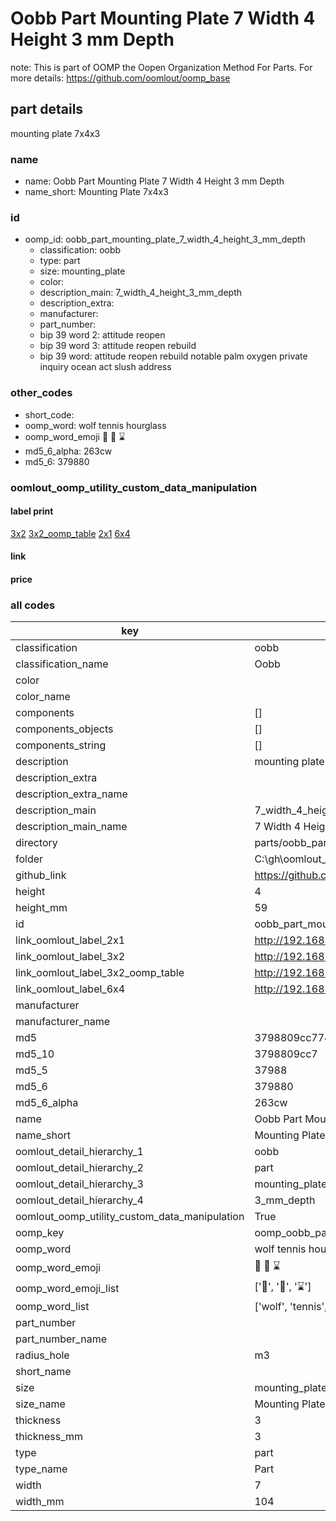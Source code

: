 # Oobb Part Mounting Plate 7 Width 4 Height 3 mm Depth  

note: This is part of OOMP the Oopen Organization Method For Parts. For more details: https://github.com/oomlout/oomp_base

##  part details
  



mounting plate 7x4x3



### name
* name: Oobb Part Mounting Plate 7 Width 4 Height 3 mm Depth
* name_short: Mounting Plate 7x4x3 
### id
* oomp_id: oobb_part_mounting_plate_7_width_4_height_3_mm_depth
  * classification: oobb
  * type: part
  * size: mounting_plate
  * color: 
  * description_main: 7_width_4_height_3_mm_depth
  * description_extra: 
  * manufacturer: 
  * part_number: 
  * bip 39 word 2: attitude reopen
  * bip 39 word 3: attitude reopen rebuild
  * bip 39 word: attitude reopen rebuild notable palm oxygen private inquiry ocean act slush address

### other_codes
* short_code: 
* oomp_word: wolf tennis hourglass
* oomp_word_emoji :wolf: :tennis: :hourglass:
* md5_6_alpha: 263cw
* md5_6: 379880






### oomlout_oomp_utility_custom_data_manipulation
#### label print
[3x2](http://192.168.1.245:1112/?label=oomp%20263cw)
[3x2_oomp_table](http://192.168.1.108:1112/?label=oomp%20263cw)
[2x1](http://192.168.1.242:1112/?label=oomp%20263cw)
[6x4](http://192.168.1.55:1112/?label=oomp%20263cw)    

#### link

                              

#### price







### all codes 
| key | value |  
| --- | --- |  
| classification | oobb |  
| classification_name | Oobb |  
| color |  |  
| color_name |  |  
| components | [] |  
| components_objects | [] |  
| components_string | [] |  
| description | mounting plate 7x4x3 |  
| description_extra |  |  
| description_extra_name |  |  
| description_main | 7_width_4_height_3_mm_depth |  
| description_main_name | 7 Width 4 Height 3 mm Depth |  
| directory | parts/oobb_part_mounting_plate_7_width_4_height_3_mm_depth |  
| folder | C:\gh\oomlout_oobb_version_4_generated_parts\things\oobb_part_mounting_plate_7_width_4_height_3_mm_depth |  
| github_link | https://github.com/oomlout/oomlout_oomp_part_src/tree/main/parts/oobb_part_mounting_plate_7_width_4_height_3_mm_depth |  
| height | 4 |  
| height_mm | 59 |  
| id | oobb_part_mounting_plate_7_width_4_height_3_mm_depth |  
| link_oomlout_label_2x1 | http://192.168.1.242:1112/?label=oomp%20263cw |  
| link_oomlout_label_3x2 | http://192.168.1.245:1112/?label=oomp%20263cw |  
| link_oomlout_label_3x2_oomp_table | http://192.168.1.108:1112/?label=oomp%20263cw |  
| link_oomlout_label_6x4 | http://192.168.1.55:1112/?label=oomp%20263cw |  
| manufacturer |  |  
| manufacturer_name |  |  
| md5 | 3798809cc774d566794fa96966ad9875 |  
| md5_10 | 3798809cc7 |  
| md5_5 | 37988 |  
| md5_6 | 379880 |  
| md5_6_alpha | 263cw |  
| name | Oobb Part Mounting Plate 7 Width 4 Height 3 mm Depth |  
| name_short | Mounting Plate 7x4x3  |  
| oomlout_detail_hierarchy_1 | oobb |  
| oomlout_detail_hierarchy_2 | part |  
| oomlout_detail_hierarchy_3 | mounting_plate |  
| oomlout_detail_hierarchy_4 | 3_mm_depth |  
| oomlout_oomp_utility_custom_data_manipulation | True |  
| oomp_key | oomp_oobb_part_mounting_plate_7_width_4_height_3_mm_depth |  
| oomp_word | wolf tennis hourglass |  
| oomp_word_emoji | :wolf: :tennis: :hourglass: |  
| oomp_word_emoji_list | [':wolf:', ':tennis:', ':hourglass:'] |  
| oomp_word_list | ['wolf', 'tennis', 'hourglass'] |  
| part_number |  |  
| part_number_name |  |  
| radius_hole | m3 |  
| short_name |  |  
| size | mounting_plate |  
| size_name | Mounting Plate |  
| thickness | 3 |  
| thickness_mm | 3 |  
| type | part |  
| type_name | Part |  
| width | 7 |  
| width_mm | 104 |  
